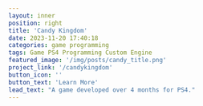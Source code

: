 ```yaml
---
layout: inner
position: right
title: 'Candy Kingdom'
date: 2023-11-20 17:40:18
categories: game programming
tags: Game PS4 Programming Custom Engine
featured_image: '/img/posts/candy_title.png'
project_link: '/candykingdom'
button_icon: ''
button_text: 'Learn More'
lead_text: "A game developed over 4 months for PS4."
---
```

